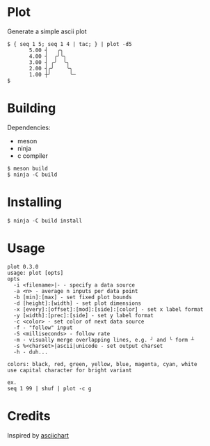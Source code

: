 # Plot

Generate a simple ascii plot

```
$ { seq 1 5; seq 1 4 | tac; } | plot -d5
       5.00 ┤   ╭╮
       4.00 ┤  ╭╯╰╮
       3.00 ┤ ╭╯  ╰╮
       2.00 ┤╭╯    ╰╮
       1.00 ┼╯      ╰─
$
```

# Building

Dependencies:

+ meson
+ ninja
+ c compiler

```
$ meson build
$ ninja -C build
```

# Installing

```
$ ninja -C build install
```

# Usage

```
plot 0.3.0
usage: plot [opts]
opts
  -i <filename>|- - specify a data source
  -a <n> - average n inputs per data point
  -b [min]:[max] - set fixed plot bounds
  -d [height]:[width] - set plot dimensions
  -x [every]:[offset]:[mod]:[side]:[color] - set x label format
  -y [width]:[prec]:[side] - set y label format
  -c <color> - set color of next data source
  -f - "follow" input
  -S <milliseconds> - follow rate
  -m - visually merge overlapping lines, e.g. ╯ and ╰ form ┴
  -s %<charset>|ascii|unicode - set output charset
  -h - duh...

colors: black, red, green, yellow, blue, magenta, cyan, white
use capital character for bright variant

ex.
seq 1 99 | shuf | plot -c g
```

# Credits

Inspired by [asciichart](https://github.com/kroitor/asciichart)
